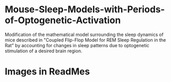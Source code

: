 # Mouse-Sleep-Models-with-Periods-of-Optogenetic-Activation
Modification of the mathematical model surrounding the sleep dynamics of mice described in "Coupled Flip-Flop Model for REM Sleep Regulation in the Rat" by accounting for changes in sleep patterns due to optogenetic stimulation of a desired brain region.

# Images in ReadMes
